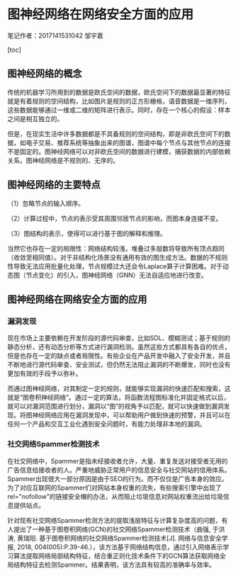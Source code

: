 # 图神经网络在网络安全方面的应用

笔记作者：2017141531042 邹宇嘉 

[toc]

## 图神经网络的概念

​	 传统的机器学习所用到的数据是欧氏空间的数据，欧氏空间下的数据最显著的特征就是有着规则的空间结构，比如图片是规则的正方形栅格，语音数据是一维序列，这些数据能够通过一维或二维的矩阵进行表示。同时，存在一个核心的假设：样本之间是相互独立的。

​	但是，在现实生活中许多数据都是不具备规则的空间结构，即是非欧氏空间下的数据，如电子交易、推荐系统等抽象出来的图谱，图谱中每个节点与其他节点的连接不是固定的。图神经网络可以对非欧氏空间的数据进行建模，捕获数据的内部依赖关系。图神经网络是不规则的、无序的。

## 图神经网络的主要特点

（1）忽略节点的输入顺序。

（2）计算过程中，节点的表示受其周围邻居节点的影响，而图本身连接不变。

（3）图结构的表示，使得可以进行基于图的解释和推理。

当然它也存在一定的局限性：网络结构较浅，堆叠过多层数将导致所有顶点趋同（收敛至相同值）。对于非结构化场景没有通用有效的图生成方法。数据的不规则性导致无法应用批量化处理，节点规模过大还会令Laplace算子计算困难。对于动态图（节点变化）的引入，图神经网络（GNN）无法自适应地进行改变。

## 图神经网络在网络安全方面的应用

### 漏洞发现

​	现在市场上主要依赖在开发阶段的源代码审查，比如SDL、模糊测试；基于规则的静态分析，还有动态分析等方式进行漏洞检测。虽然这些方式都具有各自的优点，但是也存在一定的缺点或者局限性。有些企业在产品开发中融入了安全开发，并且不断地进行源代码审查、安全测试，但仍然无法阻止漏洞的不断爆发，同时也没有更加有效的手段予以弥补。

​	而通过图神经网络，对其制定一定的规则，就能够实现漏洞的快速匹配和搜索，这就是“图卷积神经网络”。通过一定的算法，将函数流程图标准化并固定格式以后，就可以对漏洞范围进行划分，漏洞以“图”的视角予以匹配，就可以快速做到漏洞发现。将图神经网络应用在漏洞发现中，可以帮助用户做到快速的预警，并且可以在任何一个产品和交互工业化遇到安全问题时，有能力处理非本地的漏洞。

### 社交网络Spammer检测技术

​	在社交网络中，Spammer是指未经接收者允许，大量、重复发送对接受者无用的广告信息给接收者的人。严重地威胁正常用户的信息安全与社交网站的信用体系。Spammer出现很大一部分原因是由于SEO的行为。而不仅仅是广告本身的效应。为了对应互联网的Spammer们对网站本身权重的流失，有些搜索引擎中出现了rel="nofollow"的链接安全帽的办法，从而阻止垃圾信息对网站权重流出给垃圾信息提供站点。

​	针对现有社交网络Spammer检测方法的提取浅层特征与计算复杂度高的问题，有人提出了一种基于图卷积网络(GCN)的社交网络Spammer检测技术（曲强, 于洪涛, 黄瑞阳. 基于图卷积网络的社交网络Spammer检测技术[J]. 网络与信息安全学报, 2018, 004(005):P.39-46.），该方法基于网络结构信息，通过引入网络表示学习算法提取网络局部结构特征，结合重正则化技术条件下的GCN算法获取网络全局结构特征去检测Spammer。结果表明，该方法具有较高的准确率与效率。

​	

